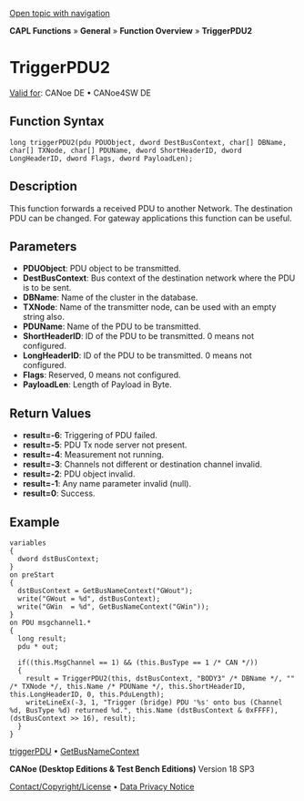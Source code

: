 [Open topic with navigation](../../../../../CANoeDEFamily.htm#Topics/CAPLFunctions/Other/Functions/CAPLfunctionTriggerPDU2.md)

**CAPL Functions** » **General** » **Function Overview** » **TriggerPDU2**

# TriggerPDU2

[Valid for](../../../Shared/FeatureAvailability.md): CANoe DE • CANoe4SW DE

## Function Syntax

```plaintext
long triggerPDU2(pdu PDUObject, dword DestBusContext, char[] DBName, char[] TXNode, char[] PDUName, dword ShortHeaderID, dword LongHeaderID, dword Flags, dword PayloadLen);
```

## Description

This function forwards a received PDU to another Network. The destination PDU can be changed. For gateway applications this function can be useful.

## Parameters

- **PDUObject**: PDU object to be transmitted.
- **DestBusContext**: Bus context of the destination network where the PDU is to be sent.
- **DBName**: Name of the cluster in the database.
- **TXNode**: Name of the transmitter node, can be used with an empty string also.
- **PDUName**: Name of the PDU to be transmitted.
- **ShortHeaderID**: ID of the PDU to be transmitted. 0 means not configured.
- **LongHeaderID**: ID of the PDU to be transmitted. 0 means not configured.
- **Flags**: Reserved, 0 means not configured.
- **PayloadLen**: Length of Payload in Byte.

## Return Values

- **result=-6**: Triggering of PDU failed.
- **result=-5**: PDU Tx node server not present.
- **result=-4**: Measurement not running.
- **result=-3**: Channels not different or destination channel invalid.
- **result=-2**: PDU object invalid.
- **result=-1**: Any name parameter invalid (null).
- **result=0**: Success.

## Example

```plaintext
variables
{
  dword dstBusContext;
}
on preStart
{
  dstBusContext = GetBusNameContext("GWout");
  write("GWout = %d", dstBusContext);
  write("GWin  = %d", GetBusNameContext("GWin"));
}
on PDU msgchannel1.*
{
  long result;
  pdu * out;

  if((this.MsgChannel == 1) && (this.BusType == 1 /* CAN */))
  {
    result = TriggerPDU2(this, dstBusContext, "BODY3" /* DBName */, "" /* TXNode */, this.Name /* PDUName */, this.ShortHeaderID, this.LongHeaderID, 0, this.PduLength);
    writeLineEx(-3, 1, "Trigger (bridge) PDU '%s' onto bus (Channel %d, BusType %d) returned %d.", this.Name (dstBusContext & 0xFFFF), (dstBusContext >> 16), result);
  }
}
```

[triggerPDU](CAPLfunctionTriggerPDU.md) • [GetBusNameContext](CAPLfunctionGetBusNameContext.md)

**CANoe (Desktop Editions & Test Bench Editions)** Version 18 SP3

[Contact/Copyright/License](../../../Shared/ContactCopyrightLicense.md) • [Data Privacy Notice](https://www.vector.com/int/en/company/get-info/privacy-policy/)
